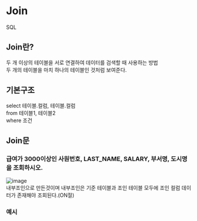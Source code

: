 # Join
SQL<br>
## Join란?
두 개 이상의 테이블을 서로 연결하여 데이터를 검색할 때 사용하는 방법<br>
두 개의 테이블을 마치 하나의 테이블인 것처럼 보여준다.<br>

## 기본구조
select 테이블.컬럼, 테이블.컬럼<br>
from 테이블1, 테이블2<br>
where 조건<br>

## Join문
###  급여가 3000이상인 사원번호, LAST_NAME, SALARY, 부서명, 도시명을 조회하시오.
![image](https://user-images.githubusercontent.com/126844692/228698054-74d577bb-8103-4153-beb5-0857a70ce54d.png)<br>
내부조인으로 만든것이며 내부조인은 기준 테이블과 조인 테이블 모두에 조인 컬럼 데이터가 존재해야 조회된다.(ON절)<br>

### 예시











